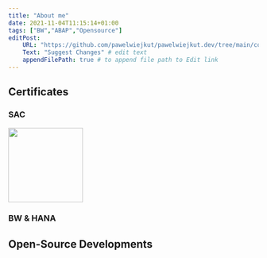 ```yaml
---
title: "About me"
date: 2021-11-04T11:15:14+01:00
tags: ["BW","ABAP","Opensource"]
editPost:
    URL: "https://github.com/pawelwiejkut/pawelwiejkut.dev/tree/main/content"
    Text: "Suggest Changes" # edit text
    appendFilePath: true # to append file path to Edit link
---
```

<h2>Certificates</h2>
<h3>SAC</h3>
<div data-iframe-width="150" data-iframe-height="270" data-share-badge-id="d6bf6cf2-27bd-4535-84af-0919108cd200" data-share-badge-host="https://www.credly.com"><script type="text/javascript" async src="//cdn.credly.com/assets/utilities/embed.js"></script>

<a href="https://open.sap.com/verify/xisif-belyv-vikup-huguf-pucag">
<img src ="/about-me/opensap_sac_ap.png" width="150">
</a>
</div>

<h3>BW & HANA</h3>


<h2>Open-Source Developments</h2>
<div class="github-widget" data-user="pawelwiejkut" data-options='{"sortBy":"stargazers_count", "limit":6}'></div>
<script src="/github-widget/github-widget.min.js"></script>




